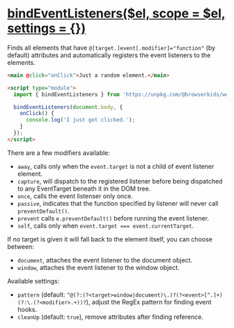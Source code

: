# [bindEventListeners($el, scope = $el, settings = {})](../src/bindEventListeners.js)  
Finds all elements that have `@[target.]event[.modifier]="function"` (by default) attributes and automatically registers the event listeners to the elements.

```html
<main @click="onClick">Just a random element.</main>

<script type="module">
  import { bindEventListeners } from 'https://unpkg.com/@browserkids/web-components';

  bindEventListeners(document.body, {
    onClick() {
      console.log('I just got clicked.');
    }
  });
</script>
```

There are a few modifiers available:

- `away`, calls only when the `event.target` is not a child of event listener element.
- `capture`, will dispatch to the registered listener before being dispatched to any EventTarget beneath it in the DOM tree.
- `once`, calls the event listenser only once.
- `passive`, indicates that the function specified by listener will never call `preventDefault()`.
- `prevent` calls `e.preventDefault()` before running the event listener.
- `self`, calls only when `event.target === event.currentTarget`.

If no target is given it will fall back to the element itself, you can choose between:

- `document`, attaches the event listener to the document object.
- `window`, attaches the event listener to the window object.

Available settings:
- `pattern` (default: `^@(?:(?<target>window|document)\.)?(?<event>[^.]+)(?:\.(?<modifier>.+))?`), adjust the RegEx pattern for finding event hooks.
- `cleanUp` (default: `true`), remove attributes after finding reference.
